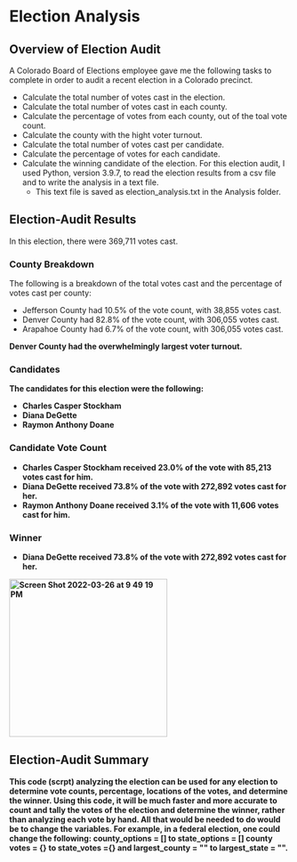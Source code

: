 # Election Analysis

## Overview of Election Audit
A Colorado Board of Elections employee gave me the following tasks to complete in order to audit a recent election in a Colorado precinct.
  * Calculate the total number of votes cast in the election.
  * Calculate the total number of votes cast in each county.
  * Calculate the percentage of votes from each county, out of the toal vote count.
  * Calculate the county with the hight voter turnout.
  * Calculate the total number of votes cast per candidate.
  * Calculate the percentage of votes for each candidate.
  * Calculate the winning candidate of the election.
For this election audit, I used Python, version 3.9.7, to read the election results from a csv file and to write the analysis in a text file.
    * This text file is saved as election_analysis.txt in the Analysis folder.

## Election-Audit Results
In this election, there were 369,711 votes cast.

### County Breakdown
The following is a breakdown of the total votes cast and the percentage of votes cast per county:
  * Jefferson County had 10.5% of the vote count, with 38,855 votes cast.
  * Denver County had 82.8% of the vote count, with 306,055 votes cast.
  * Arapahoe County had 6.7% of the vote count, with 306,055 votes cast.

<b>Denver County had the overwhelmingly largest voter turnout.<b>

### Candidates
The candidates for this election were the following:
  * Charles Casper Stockham
  * Diana DeGette
  * Raymon Anthony Doane
### Candidate Vote Count
  * Charles Casper Stockham received 23.0% of the vote with 85,213 votes cast for him.
  * Diana DeGette received 73.8% of the vote with 272,892 votes cast for her.
  * Raymon Anthony Doane received 3.1% of the vote with 11,606 votes cast for him.

### Winner
 * Diana DeGette received 73.8% of the vote with 272,892 votes cast for her.
<img width="284" alt="Screen Shot 2022-03-26 at 9 49 19 PM" src="https://user-images.githubusercontent.com/99417460/160264592-cbe28277-1149-4a77-8285-93652958441f.png">

## Election-Audit Summary
This code (scrpt) analyzing the election can be used for any election to determine vote counts, percentage, locations of the votes, and determine the winner.  Using this code, it will be much faster and more accurate to count and tally the votes of the election and determine the winner, rather than analyzing each vote by hand.  All that would be needed to do would be to change the variables.  For example, in a federal election, one could change the following:
  county_options = [] to state_options = []
  county votes = {} to state_votes ={}
  and
  largest_county = "" to largest_state = "".
  
